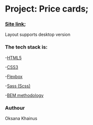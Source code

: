 # Project: Price cards;
### [Site link](https://oksanas1.github.io/price-card/);

Layout supports desktop version

### The tech stack is:

-[HTML5](https://en.wikipedia.org/wiki/HTML5)

-[CSS3]((https://en.wikipedia.org/wiki/CSS))

-[Flexbox](https://en.wikipedia.org/wiki/CSS_Flexible_Box_Layout)

-[Sass (Scss)](https://sass-lang.com/)

-[BEM methodology](https://en.bem.info/methodology/)

### Authour

Oksana Khainus 
